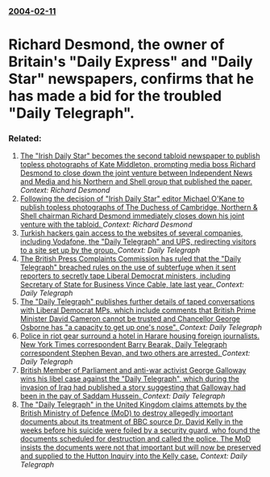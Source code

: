 ### [2004-02-11](/news/2004/02/11/index.md)

#  Richard Desmond, the owner of Britain's "Daily Express" and "Daily Star" newspapers, confirms that he has made a bid for the troubled "Daily Telegraph".




### Related:

1. [The "Irish Daily Star" becomes the second tabloid newspaper to publish topless photographs of Kate Middleton, prompting media boss Richard Desmond to close down the joint venture between Independent News and Media and his Northern and Shell group that published the paper. ](/news/2012/09/15/the-irish-daily-star-becomes-the-second-tabloid-newspaper-to-publish-topless-photographs-of-kate-middleton-prompting-media-boss-richard-d.md) _Context: Richard Desmond_
2. [Following the decision of "Irish Daily Star" editor Michael O'Kane to publish topless photographs of The Duchess of Cambridge, Northern & Shell chairman Richard Desmond immediately closes down his joint venture with the tabloid. ](/news/2012/09/15/following-the-decision-of-irish-daily-star-editor-michael-o-kane-to-publish-topless-photographs-of-the-duchess-of-cambridge-northern-sh.md) _Context: Richard Desmond_
3. [Turkish hackers gain access to the websites of several companies, including Vodafone, the "Daily Telegraph" and UPS, redirecting visitors to a site set up by the group. ](/news/2011/09/5/turkish-hackers-gain-access-to-the-websites-of-several-companies-including-vodafone-the-daily-telegraph-and-ups-redirecting-visitors-to.md) _Context: Daily Telegraph_
4. [The British Press Complaints Commission has ruled that the "Daily Telegraph" breached rules on the use of subterfuge when it sent reporters to secretly tape Liberal Democrat ministers, including Secretary of State for Business Vince Cable, late last year. ](/news/2011/05/10/the-british-press-complaints-commission-has-ruled-that-the-daily-telegraph-breached-rules-on-the-use-of-subterfuge-when-it-sent-reporters.md) _Context: Daily Telegraph_
5. [The "Daily Telegraph" publishes further details of taped conversations with Liberal Democrat MPs, which include comments that British Prime Minister David Cameron cannot be trusted and Chancellor George Osborne has "a capacity to get up one's nose". ](/news/2010/12/23/the-daily-telegraph-publishes-further-details-of-taped-conversations-with-liberal-democrat-mps-which-include-comments-that-british-prime.md) _Context: Daily Telegraph_
6. [ Police in riot gear surround a hotel in Harare housing foreign journalists. New York Times correspondent Barry Bearak, Daily Telegraph correspondent Stephen Bevan, and two others are arrested. ](/news/2008/04/3/police-in-riot-gear-surround-a-hotel-in-harare-housing-foreign-journalists-new-york-times-correspondent-barry-bearak-daily-telegraph-corr.md) _Context: Daily Telegraph_
7. [British Member of Parliament and anti-war activist George Galloway wins his libel case against the "Daily Telegraph", which during the invasion of Iraq had published a story suggesting that Galloway had been in the pay of Saddam Hussein. ](/news/2004/12/2/british-member-of-parliament-and-anti-war-activist-george-galloway-wins-his-libel-case-against-the-daily-telegraph-which-during-the-invas.md) _Context: Daily Telegraph_
8. [ The "Daily Telegraph" in the United Kingdom claims attempts by the British Ministry of Defence (MoD) to destroy allegedly important documents about its treatment of BBC source Dr. David Kelly in the weeks before his suicide were foiled by a security guard, who found the documents scheduled for destruction and called the police. The MoD insists the documents were not that important but will now be preserved and supplied to the Hutton Inquiry into the Kelly case.](/news/2003/08/2/the-daily-telegraph-in-the-united-kingdom-claims-attempts-by-the-british-ministry-of-defence-mod-to-destroy-allegedly-important-documen.md) _Context: Daily Telegraph_
